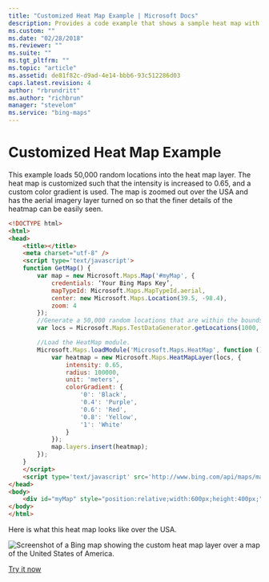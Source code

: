 ```yaml
---
title: "Customized Heat Map Example | Microsoft Docs"
description: Provides a code example that shows a sample heat map with a custom color gradient and an intensity of 0.65.
ms.custom: ""
ms.date: "02/28/2018"
ms.reviewer: ""
ms.suite: ""
ms.tgt_pltfrm: ""
ms.topic: "article"
ms.assetid: de81f82c-d9ad-4e14-bbb6-93c512286d03
caps.latest.revision: 4
author: "rbrundritt"
ms.author: "richbrun"
manager: "stevelom"
ms.service: "bing-maps"
---
```


# Customized Heat Map Example

This example loads 50,000 random locations into the heat map layer. The heat map is customized such that the intensity is increased to 0.65, and a custom color gradient is used. The map is zoomed out over the USA and has the aerial imagery layer turned on so that the finer details of the heatmap can be easily seen.

```html
<!DOCTYPE html>
<html>
<head>
    <title></title>
    <meta charset="utf-8" />
	<script type='text/javascript'>
    function GetMap() {
        var map = new Microsoft.Maps.Map('#myMap', {
            credentials: ‘Your Bing Maps Key’,
            mapTypeId: Microsoft.Maps.MapTypeId.aerial,
            center: new Microsoft.Maps.Location(39.5, -98.4),
            zoom: 4
        });
        //Generate a 50,000 random locations that are within the bounds of the map view.
        var locs = Microsoft.Maps.TestDataGenerator.getLocations(1000, map.getBounds());

        //Load the HeatMap module.
        Microsoft.Maps.loadModule('Microsoft.Maps.HeatMap', function () {
            var heatmap = new Microsoft.Maps.HeatMapLayer(locs, {
                intensity: 0.65,
                radius: 100000,
                unit: 'meters', 
                colorGradient: {
                    '0': 'Black',
                    '0.4': 'Purple',
                    '0.6': 'Red',
                    '0.8': 'Yellow',
                    '1': 'White'
                }
            });
            map.layers.insert(heatmap);
        });
    }
    </script>
    <script type='text/javascript' src='http://www.bing.com/api/maps/mapcontrol?callback=GetMap' async defer></script>
</head>
<body>
    <div id="myMap" style="position:relative;width:600px;height:400px;"></div>
</body>
</html>
```

Here is what this heat map looks like over the USA.

![Screenshot of a Bing map showing the custom heat map layer over a map of the United States of America.](../../media/bmv8-customizedheatmapexample-map.png)

[Try it now](https://www.bing.com/api/maps/sdk/mapcontrol/isdk#customizedHeatMap+JS)